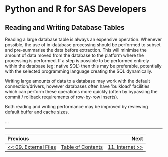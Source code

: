 # Python and R for SAS Developers

## Reading and Writing Database Tables

Reading a large database table is always an expensive operation.  Whenever possible, the use of in-database
processing should be performed to subset and pre-summarise the data before extraction.  This will minimise
the amount of data moved from the database to the platform where the processing is performed.  If a step is
possible to be performed entirely within the database (eg: native SQL) then this may be preferable, potentially
with the selected programming language creating the SQL dynamically.

Writing large amounts of data to a database may work with the default connection/drivers, however databases often
have 'bulkload' facilities which can perform these operations more quickly (often by bypassing the commit / rollback
requirements of row-by-row inserts).

Both reading and writing performance may be improved by reviewing default buffer and cache sizes.

...

---

| Previous       |                | Next           |
|:-------------- |:--------------:| --------------:|
| [&lt;&lt; 09. External Files](09_ExternalFiles.md) | [Table of Contents](00_TOC.md) | [11. Internet &gt;&gt;](11_Internet.md) |
